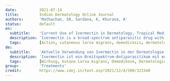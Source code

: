 ```yaml
---
date:          2021-07-14
title:         Indian Dermatology Online Journal
authors:       'Mathachan, SR, Sardana, K, Khurana, A'
status:        default
en:
  subtitle:    'Current Use of Ivermectin in Dermatology, Tropical Medicine, and COVID-19: An Update on Pharmacology, Uses, Proven and Varied Proposed Mechanistic Action'
  description: 'Ivermectin is a broad-spectrum antiparasitic drug with anti-inflammatory, anti-viral, anti-bacterial, and anti-tumor effects. In this review, we discuss the history, pharmacology, multimodal actions, indications in dermatology and tropical medicine, therapeutic and prophylactic use of ivermectin in COVID-19, safety, adverse effects, special considerations, and drug interactions of ivermectin.'
  tags:        [Action, cutaneous larva migrans, demodicosis, dermatology, dose, drug interaction, filariasis, ivermectin, malaria, nematodes, onchocerciasis, pediculosis, prophylaxis, rosacea, safety, scabies, side effects, tropical, uses]
de:
  subtitle:    'Aktuelle Verwendung von Ivermectin in der Dermatologie, Tropenmedizin und COVID-19: Ein Update zu Pharmakologie, Anwendungen, bewährten und verschiedenen vorgeschlagenen Wirkmechanismen'
  description: 'Ivermectin ist ein Breitspektrum-Antiparasitikum mit entzündungshemmender, antiviraler, antibakterieller und antitumoraler Wirkung. In dieser Übersichtsarbeit werden die Geschichte, die Pharmakologie, die multimodalen Wirkungen, die Indikationen in der Dermatologie und der Tropenmedizin, die therapeutische und prophylaktische Anwendung von Ivermectin bei COVID-19, die Sicherheit, die unerwünschten Wirkungen, besondere Überlegungen und die Wechselwirkungen von Ivermectin mit anderen Medikamenten erörtert.' 
  tags:        [Wirkung, kutane Larva migrans, Demodikose, Dermatologie, Dosis, Arzneimittelwechselwirkung, Filariose, Ivermectin, Malaria, Nematoden, Onchozerkose, Pedikulose, Prophylaxe, Rosacea, Sicherheit, Krätze, Nebenwirkungen, Tropen, Anwendungen]
group:         'Treatments'
credit:        https://www.idoj.in/text.asp?2021/12/4/500/321540
---
```


